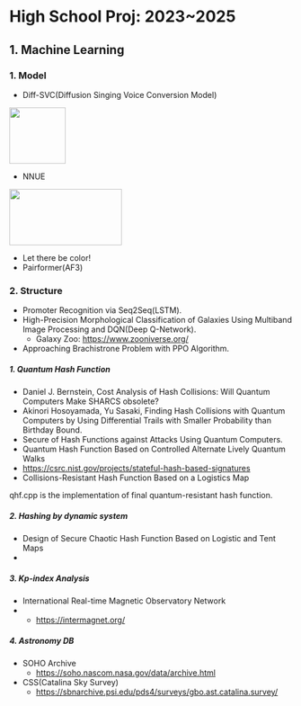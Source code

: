 # High School Proj: 2023~2025
 ## 1. Machine Learning
 ### 1. Model
 - Diff-SVC(Diffusion Singing Voice Conversion Model)
<img src="https://github.com/user-attachments/assets/bf614381-5fdc-4a0d-a898-ec641ee7b09a" width="100" height="100"/>

 - NNUE
<img src="https://github.com/user-attachments/assets/8fb2b1d1-29fb-44c4-9634-6482d526ebfd" width="200" height="100"/>

 - Let there be color!
 - Pairformer(AF3)

  ### 2. Structure
 - Promoter Recognition via Seq2Seq(LSTM).
 - High-Precision Morphological Classification of Galaxies Using Multiband Image Processing and DQN(Deep Q-Network).
    - Galaxy Zoo: https://www.zooniverse.org/
 - Approaching Brachistrone Problem with PPO Algorithm.

##### 1. Quantum Hash Function
- Daniel J. Bernstein, Cost Analysis of Hash Collisions: Will Quantum Computers Make SHARCS obsolete?
- Akinori Hosoyamada, Yu Sasaki, Finding Hash Collisions with Quantum Computers by Using Differential Trails with Smaller Probability than Birthday Bound.
- Secure of Hash Functions against Attacks Using Quantum Computers.
- Quantum Hash Function Based on Controlled Alternate Lively Quantum Walks
- https://csrc.nist.gov/projects/stateful-hash-based-signatures
- Collisions-Resistant Hash Function Based on a Logistics Map

qhf.cpp is the implementation of final quantum-resistant hash function.

##### 2. Hashing by dynamic system
- Design of Secure Chaotic Hash Function Based on Logistic and Tent Maps
- 
##### 3. Kp-index Analysis
- International Real-time Magnetic Observatory Network
-   - https://intermagnet.org/

##### 4. Astronomy DB
- SOHO Archive
    - https://soho.nascom.nasa.gov/data/archive.html
- CSS(Catalina Sky Survey)
    - https://sbnarchive.psi.edu/pds4/surveys/gbo.ast.catalina.survey/
  
